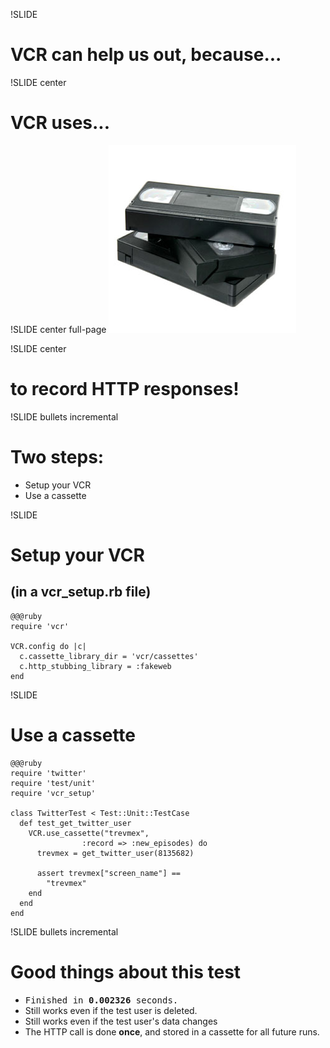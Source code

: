 !SLIDE
# VCR can help us out, because... #

!SLIDE center
# VCR uses... #

!SLIDE center full-page
![cassettes][cassettesimageref]

[cassettesimageref]: cassettes.jpg "cassettes"

!SLIDE center
# to record HTTP responses! #

!SLIDE bullets incremental
# Two steps: #
* Setup your VCR
* Use a cassette

!SLIDE
# Setup your VCR #
## (in a vcr_setup.rb file) ##
    @@@ruby
    require 'vcr'

    VCR.config do |c|
      c.cassette_library_dir = 'vcr/cassettes'
      c.http_stubbing_library = :fakeweb
    end

!SLIDE
# Use a cassette #
    @@@ruby
    require 'twitter'
    require 'test/unit'
    require 'vcr_setup'

    class TwitterTest < Test::Unit::TestCase
      def test_get_twitter_user
        VCR.use_cassette("trevmex",
                    :record => :new_episodes) do
          trevmex = get_twitter_user(8135682)

          assert trevmex["screen_name"] == 
            "trevmex"
        end
      end
    end

!SLIDE bullets incremental
# Good things about this test #
* <tt>Finished in <b>0.002326</b> seconds.</tt>
* Still works even if the test user is deleted.
* Still works even if the test user's data changes
* The HTTP call is done <b>once</b>, and stored in a cassette for all future runs.
